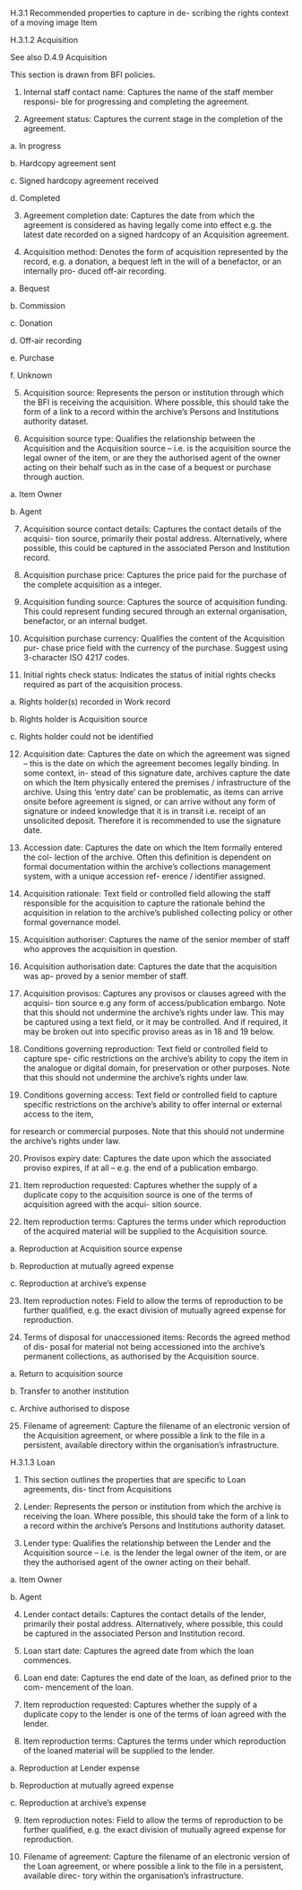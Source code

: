 H.3.1 Recommended properties to capture in de-
scribing the rights context of a moving image Item

H.3.1.2 Acquisition

See also D.4.9 Acquisition

This section is drawn from BFI policies.

1. Internal staff contact name: Captures the name of the staff member responsi-
ble for progressing and completing the agreement.

2. Agreement status: Captures the current stage in the completion of the agreement.

a. In progress

b. Hardcopy agreement sent

c. Signed hardcopy agreement received

d. Completed

3. Agreement completion date: Captures the date from which the agreement is
considered as having legally come into effect e.g. the latest date recorded on a
signed hardcopy of an Acquisition agreement.

4. Acquisition method: Denotes the form of acquisition represented by the record,
e.g.  a  donation,  a  bequest  left  in  the  will  of  a  benefactor,  or  an  internally  pro-
duced off-air recording.

a. Bequest

b. Commission

c. Donation

d. Off-air recording

e. Purchase

f. Unknown

5. Acquisition source: Represents the person or institution through which the BFI is
receiving the acquisition. Where possible, this should take the form of a link to a
record within the archive’s Persons and Institutions authority dataset.

6. Acquisition source type: Qualifies the relationship between the Acquisition and
the Acquisition source – i.e. is the acquisition source the legal owner of the item,
or are they the authorised agent of the owner acting on their behalf such as in the
case of a bequest or purchase through auction.

a. Item Owner

b. Agent

7. Acquisition source contact details: Captures the contact details of the acquisi-
tion source, primarily their postal address. Alternatively, where possible, this could
be captured in the associated Person and Institution record.



8.  Acquisition  purchase  price:  Captures  the  price  paid  for  the  purchase  of  the
complete acquisition as a integer.

9.  Acquisition  funding  source:  Captures  the  source  of  acquisition  funding.  This
could represent funding secured through an external organisation, benefactor, or
an internal budget.

10.  Acquisition  purchase  currency:  Qualifies  the  content  of  the  Acquisition  pur-
chase price field with the currency of the purchase. Suggest using 3-character ISO
4217 codes.

11. Initial rights check status: Indicates the status of initial rights checks required
as part of the acquisition process.

a. Rights holder(s) recorded in Work record

b. Rights holder is Acquisition source

c. Rights holder could not be identified

12. Acquisition date: Captures the date on which the agreement was signed – this
is the date on which the agreement becomes legally binding. In some context, in-
stead of this signature date, archives capture the date on which the Item physically
entered the premises / infrastructure of the archive. Using this ‘entry date’ can be
problematic, as items can arrive onsite before agreement is signed, or can arrive
without any form of signature or indeed knowledge that it is in transit i.e. receipt
of an unsolicited deposit. Therefore it is recommended to use the signature date.

13. Accession date: Captures the date on which the Item formally entered the col-
lection of the archive. Often this definition is dependent on formal documentation
within the archive’s collections management system, with a unique accession ref-
erence / identifier assigned.

14. Acquisition rationale: Text field or controlled field allowing the staff responsible
for the acquisition to capture the rationale behind the acquisition in relation to
the archive’s published collecting policy or other formal governance model.

15. Acquisition authoriser: Captures the name of the senior member of staff who
approves the acquisition in question.

16. Acquisition authorisation date: Captures the date that the acquisition was ap-
proved by a senior member of staff.

17. Acquisition provisos: Captures any provisos or clauses agreed with the acquisi-
tion source e.g any form of access/publication embargo. Note that this should not
undermine the archive’s rights under law. This may be captured using a text field,
or it may be controlled. And if required, it may be broken out into specific proviso
areas as in 18 and 19 below.

18. Conditions governing reproduction: Text field or controlled field to capture spe-
cific restrictions on the archive’s ability to copy the item in the analogue or digital
domain, for preservation or other purposes. Note that this should not undermine
the archive’s rights under law.

19. Conditions governing access: Text field or controlled field to capture specific
restrictions on the archive’s ability to offer internal or external access to the item,



for  research  or  commercial  purposes.  Note  that  this  should  not  undermine  the
archive’s rights under law.

20.  Provisos  expiry  date:  Captures  the  date  upon  which  the  associated  proviso
expires, if at all – e.g. the end of a publication embargo.

21. Item reproduction requested: Captures whether the supply of a duplicate copy
to the acquisition source is one of the terms of acquisition agreed with the acqui-
sition source.

22. Item reproduction terms: Captures the terms under which reproduction of the
acquired material will be supplied to the Acquisition source.

a. Reproduction at Acquisition source expense

b. Reproduction at mutually agreed expense

c. Reproduction at archive’s expense

23. Item reproduction notes: Field to allow the terms of reproduction to be further
qualified, e.g. the exact division of mutually agreed expense for reproduction.

24. Terms of disposal for unaccessioned items: Records the agreed method of dis-
posal for material not being accessioned into the archive’s permanent collections,
as authorised by the Acquisition source.

a. Return to acquisition source

b. Transfer to another institution

c. Archive authorised to dispose

25. Filename of agreement: Capture the filename of an electronic version of the
Acquisition agreement, or where possible a link to the file in a persistent, available
directory within the organisation’s infrastructure.

H.3.1.3 Loan

1. This section outlines the properties that are specific to Loan agreements, dis-
tinct from Acquisitions

2. Lender: Represents the person or institution from which the archive is receiving
the loan. Where possible, this should take the form of a link to a record within the
archive’s Persons and Institutions authority dataset.

3. Lender type: Qualifies the relationship between the Lender and the Acquisition
source – i.e. is the lender the legal owner of the item, or are they the authorised
agent of the owner acting on their behalf.

a. Item Owner

b. Agent

4.  Lender  contact  details:  Captures  the  contact  details  of  the  lender,  primarily
their postal address. Alternatively, where possible, this could be captured in the
associated Person and Institution record.

5. Loan start date: Captures the agreed date from which the loan commences.



6. Loan end date: Captures the end date of the loan, as defined prior to the com-
mencement of the loan.

7. Item reproduction requested: Captures whether the supply of a duplicate copy
to the lender is one of the terms of loan agreed with the lender.

8. Item reproduction terms: Captures the terms under which reproduction of the
loaned material will be supplied to the lender.

a. Reproduction at Lender expense

b. Reproduction at mutually agreed expense

c. Reproduction at archive’s expense

9. Item reproduction notes: Field to allow the terms of reproduction to be further
qualified, e.g. the exact division of mutually agreed expense for reproduction.

10. Filename of agreement: Capture the filename of an electronic version of the
Loan agreement, or where possible a link to the file in a persistent, available direc-
tory within the organisation’s infrastructure.


